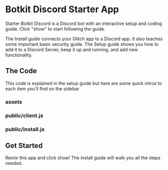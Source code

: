 # Botkit Discord Starter App
Starter Botkit Discord is a Discord bot with an interactive setup and coding guide. Click "show" to start following the guide.

The Install guide connects your Glitch app to a Discord app. It also teaches some important basic security guide. The Setup guide shows you how to add it to a Discord Server, keep it up and running, and add new functionality. 


## The Code
This code is explained in the setup guide but here are some quick intros to each item you'll find on the sidebar

### assets


### public/client.js

### public/install.js

### 

## Get Started
Remix this app and click show! The install guide will walk you all the steps needed.